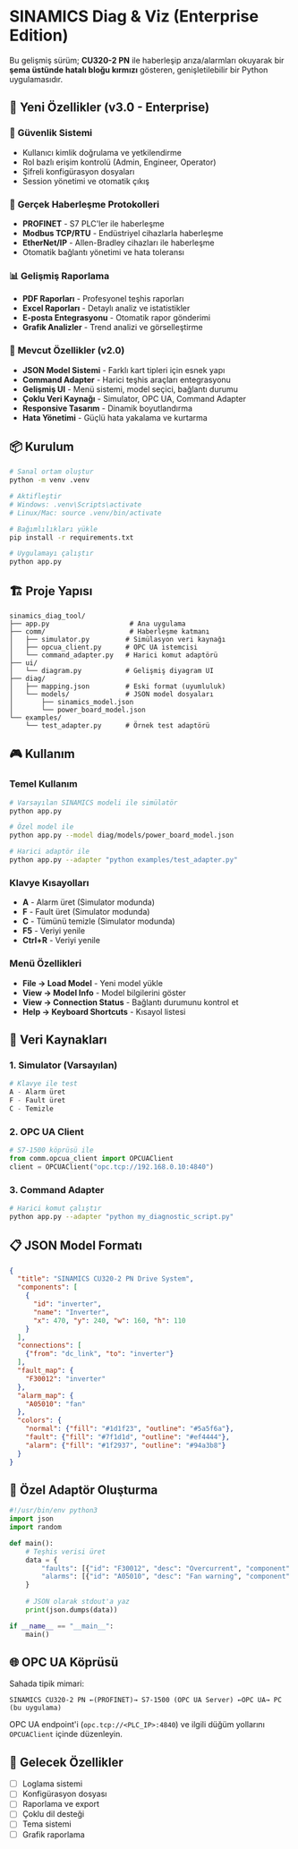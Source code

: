 # SINAMICS Diag & Viz (Enterprise Edition)

Bu gelişmiş sürüm; **CU320-2 PN** ile haberleşip arıza/alarmları okuyarak
bir **şema üstünde hatalı bloğu kırmızı** gösteren, genişletilebilir bir Python uygulamasıdır.

## 🚀 Yeni Özellikler (v3.0 - Enterprise)

### 🔐 **Güvenlik Sistemi**
- Kullanıcı kimlik doğrulama ve yetkilendirme
- Rol bazlı erişim kontrolü (Admin, Engineer, Operator)
- Şifreli konfigürasyon dosyaları
- Session yönetimi ve otomatik çıkış

### 🔌 **Gerçek Haberleşme Protokolleri**
- **PROFINET** - S7 PLC'ler ile haberleşme
- **Modbus TCP/RTU** - Endüstriyel cihazlarla haberleşme
- **EtherNet/IP** - Allen-Bradley cihazları ile haberleşme
- Otomatik bağlantı yönetimi ve hata toleransı

### 📊 **Gelişmiş Raporlama**
- **PDF Raporları** - Profesyonel teşhis raporları
- **Excel Raporları** - Detaylı analiz ve istatistikler
- **E-posta Entegrasyonu** - Otomatik rapor gönderimi
- **Grafik Analizler** - Trend analizi ve görselleştirme

### 🎯 **Mevcut Özellikler (v2.0)**
- **JSON Model Sistemi** - Farklı kart tipleri için esnek yapı
- **Command Adapter** - Harici teşhis araçları entegrasyonu
- **Gelişmiş UI** - Menü sistemi, model seçici, bağlantı durumu
- **Çoklu Veri Kaynağı** - Simulator, OPC UA, Command Adapter
- **Responsive Tasarım** - Dinamik boyutlandırma
- **Hata Yönetimi** - Güçlü hata yakalama ve kurtarma

## 📦 Kurulum

```bash
# Sanal ortam oluştur
python -m venv .venv

# Aktifleştir
# Windows: .venv\Scripts\activate
# Linux/Mac: source .venv/bin/activate

# Bağımlılıkları yükle
pip install -r requirements.txt

# Uygulamayı çalıştır
python app.py
```

## 🏗️ Proje Yapısı

```
sinamics_diag_tool/
├── app.py                    # Ana uygulama
├── comm/                     # Haberleşme katmanı
│   ├── simulator.py         # Simülasyon veri kaynağı
│   ├── opcua_client.py      # OPC UA istemcisi
│   └── command_adapter.py   # Harici komut adaptörü
├── ui/
│   └── diagram.py           # Gelişmiş diyagram UI
├── diag/
│   ├── mapping.json         # Eski format (uyumluluk)
│   └── models/              # JSON model dosyaları
│       ├── sinamics_model.json
│       └── power_board_model.json
└── examples/
    └── test_adapter.py      # Örnek test adaptörü
```

## 🎮 Kullanım

### Temel Kullanım
```bash
# Varsayılan SINAMICS modeli ile simülatör
python app.py

# Özel model ile
python app.py --model diag/models/power_board_model.json

# Harici adaptör ile
python app.py --adapter "python examples/test_adapter.py"
```

### Klavye Kısayolları
- **A** - Alarm üret (Simulator modunda)
- **F** - Fault üret (Simulator modunda)
- **C** - Tümünü temizle (Simulator modunda)
- **F5** - Veriyi yenile
- **Ctrl+R** - Veriyi yenile

### Menü Özellikleri
- **File → Load Model** - Yeni model yükle
- **View → Model Info** - Model bilgilerini göster
- **View → Connection Status** - Bağlantı durumunu kontrol et
- **Help → Keyboard Shortcuts** - Kısayol listesi

## 🔌 Veri Kaynakları

### 1. Simulator (Varsayılan)
```python
# Klavye ile test
A - Alarm üret
F - Fault üret  
C - Temizle
```

### 2. OPC UA Client
```python
# S7-1500 köprüsü ile
from comm.opcua_client import OPCUAClient
client = OPCUAClient("opc.tcp://192.168.0.10:4840")
```

### 3. Command Adapter
```bash
# Harici komut çalıştır
python app.py --adapter "python my_diagnostic_script.py"
```

## 📋 JSON Model Formatı

```json
{
  "title": "SINAMICS CU320-2 PN Drive System",
  "components": [
    {
      "id": "inverter",
      "name": "Inverter", 
      "x": 470, "y": 240, "w": 160, "h": 110
    }
  ],
  "connections": [
    {"from": "dc_link", "to": "inverter"}
  ],
  "fault_map": {
    "F30012": "inverter"
  },
  "alarm_map": {
    "A05010": "fan"
  },
  "colors": {
    "normal": {"fill": "#1d1f23", "outline": "#5a5f6a"},
    "fault": {"fill": "#7f1d1d", "outline": "#ef4444"},
    "alarm": {"fill": "#1f2937", "outline": "#94a3b8"}
  }
}
```

## 🔧 Özel Adaptör Oluşturma

```python
#!/usr/bin/env python3
import json
import random

def main():
    # Teşhis verisi üret
    data = {
        "faults": [{"id": "F30012", "desc": "Overcurrent", "component": "inverter"}],
        "alarms": [{"id": "A05010", "desc": "Fan warning", "component": "fan"}]
    }
    
    # JSON olarak stdout'a yaz
    print(json.dumps(data))

if __name__ == "__main__":
    main()
```

## 🌐 OPC UA Köprüsü

Sahada tipik mimari:
```
SINAMICS CU320‑2 PN ←(PROFINET)→ S7‑1500 (OPC UA Server) ←OPC UA→ PC (bu uygulama)
```

OPC UA endpoint'i (`opc.tcp://<PLC_IP>:4840`) ve ilgili düğüm yollarını
`OPCUAClient` içinde düzenleyin.

## 🎯 Gelecek Özellikler

- [ ] Loglama sistemi
- [ ] Konfigürasyon dosyası
- [ ] Raporlama ve export
- [ ] Çoklu dil desteği
- [ ] Tema sistemi
- [ ] Grafik raporlama